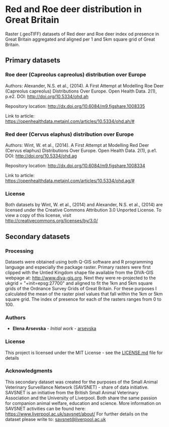 # Red and Roe deer distribution in Great Britain

Raster (.geoTIFF) datasets of Red deer and Roe deer index od presence in Great Britain aggregated and aligned per 1 and 5km square grid of Great Britain.

## Primary datasets

### Roe deer (Capreolus capreolus) distribution over Europe

Authors: Alexander, N.S. et al., (2014). A First Attempt at Modelling Roe Deer (Capreolus capreolus) Distributions Over Europe. Open Health Data. 2(1), p.e2. DOI: http://doi.org/10.5334/ohd.ah

Repository location: http://dx.doi.org/10.6084/m9.figshare.1008335

Link to article: https://openhealthdata.metajnl.com/articles/10.5334/ohd.ah/#

### Red deer (Cervus elaphus) distribution over Europe

Authors: Wint, W. et al., (2014). A First Attempt at Modelling Red Deer (Cervus elaphus) Distributions Over Europe. Open Health Data. 2(1), p.e1. DOI: http://doi.org/10.5334/ohd.ag

Repository location: http://dx.doi.org/10.6084/m9.figshare.1008334

Link to article: https://openhealthdata.metajnl.com/articles/10.5334/ohd.ag/#

### License
Both datasets by Wint, W. et al., (2014) and Alexander, N.S. et al., (2014) are licensed under the Creative Commons Attribution 3.0 Unported License. To view a copy of this license, visit http://creativecommons.org/licenses/by/3.0/

## Secondary datasets

### Processing
Datasets were obtained using both Q-GIS software and R programming language and especially the package raster.
Primary rasters were first clipped with the Untied Kingdom shape file available from the DIVA-GIS webpage at: http://www.diva-gis.org.
Next they were re-projected to the ukgrid = "+init=epsg:27700" and aligned to fit the 1km and 5km square grids of the Ordnance Survey Grids of Great Britain. For these purposes I calculated the mean of the raster pixel values that fall within the 1km or 5km square grid.
The index of presence for each of the rasters ranges from 0 to 100.

### Authors
* **Elena Arsevska** - *Initial work* - [arsevska](https://github.com/arsevska)

### License
This project is licensed under the MIT License - see the [LICENSE.md](LICENSE.md) file for details

### Acknowledgments
This secondary dataset was created for the purposes of the Small Animal Veterinary Surveillance Network (SAVSNET) - share of data initiative.
SAVSNET is an initiative from the British Small Animal Veterinary Association and the University of Liverpool. Both share the same passion for companion animal welfare, education and science.
More information on SAVSNET activities can be found here: https://www.liverpool.ac.uk/savsnet/about/
For further details on the dataset please write to: savsnet@liverpool.ac.uk
